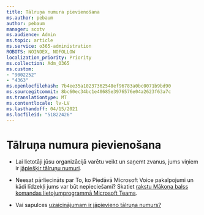 ```yaml
---
title: Tālruņa numura pievienošana
ms.author: pebaum
author: pebaum
manager: scotv
ms.audience: Admin
ms.topic: article
ms.service: o365-administration
ROBOTS: NOINDEX, NOFOLLOW
localization_priority: Priority
ms.collection: Adm_O365
ms.custom:
- "9002252"
- "4363"
ms.openlocfilehash: 7b4ee35a10237362548ef96783a0bc0071b9bd90
ms.sourcegitcommit: 8bc60ec34bc1e40685e3976576e04a2623f63a7c
ms.translationtype: MT
ms.contentlocale: lv-LV
ms.lasthandoff: 04/15/2021
ms.locfileid: "51822426"
---
```

# <a name="add-phone-number"></a>Tālruņa numura pievienošana

- Lai lietotāji jūsu organizācijā varētu veikt un saņemt zvanus, jums viņiem ir [jāpiešķir tālruņu numuri](https://docs.microsoft.com/MicrosoftTeams/manage-phone-numbers-for-your-organization/).

- Neesat pārliecināts par To, ko Piedāvā Microsoft Voice pakalpojumi un kādi līdzekļi jums var būt nepieciešami? Skatiet [rakstu Mākoņa balss komandas lietojumprogrammā Microsoft Teams](https://docs.microsoft.com/MicrosoftTeams/cloud-voice-landing-page).

- Vai sapulces [uzaicinājumam ir jāpievieno tālruņa numurs?](https://docs.microsoft.com/MicrosoftTeams/set-the-phone-numbers-included-on-invites-in-teams)
